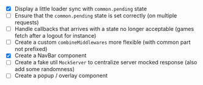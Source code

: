 - [x] Display a little loader sync with `common.pending` state 
- [ ] Ensure that the `common.pending` state is set correctly (on multiple requests)
- [ ] Handle callbacks that arrives with a state no longer acceptable (games fetch after a logout for instance)
- [ ] Create a custom `combineMiddlewares` more flexible (with common part not prefixed) 
- [x] Create a NavBar component
- [ ] Create a fake util `MockServer` to centralize server mocked response (also add some randomness)
- [ ] Create a popup / overlay component 
